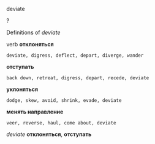 deviate

?


Definitions of _deviate_

verb
**отклоняться**

    deviate, digress, deflect, depart, diverge, wander
**отступать**

    back down, retreat, digress, depart, recede, deviate
**уклоняться**

    dodge, skew, avoid, shrink, evade, deviate
**менять направление**

    veer, reverse, haul, come about, deviate

_deviate_
**отклоняться**, **отступать**